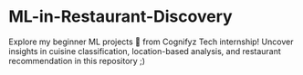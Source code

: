 # ML-in-Restaurant-Discovery
Explore my beginner ML projects 🍔 from Cognifyz Tech internship! Uncover insights in cuisine classification, location-based analysis, and restaurant recommendation in this repository ;)
